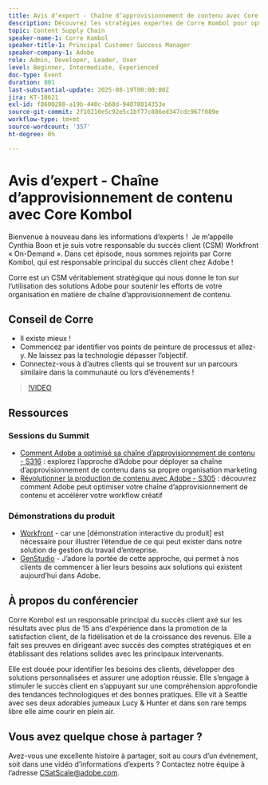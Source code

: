 ```yaml
---
title: Avis d’expert - Chaîne d’approvisionnement de contenu avec Core Kombol
description: Découvrez les stratégies expertes de Corre Kombol pour optimiser votre chaîne logistique de contenu avec les solutions Adobe. Améliorez l’efficacité, la collaboration et les résultats.
topic: Content Supply Chain
speaker-name-1: Corre Kombol
speaker-title-1: Principal Customer Success Manager
speaker-company-1: Adobe
role: Admin, Developer, Leader, User
level: Beginner, Intermediate, Experienced
doc-type: Event
duration: 801
last-substantial-update: 2025-08-19T00:00:00Z
jira: KT-18621
exl-id: f8600288-a19b-440c-b60d-94078014353e
source-git-commit: 2f10210e5c92e5c1bf77c886ed347cdc967f089e
workflow-type: tm+mt
source-wordcount: '357'
ht-degree: 0%

---
```


# Avis d’expert - Chaîne d’approvisionnement de contenu avec Core Kombol

Bienvenue à nouveau dans les informations d’experts !  Je m’appelle Cynthia Boon et je suis votre responsable du succès client (CSM) Workfront « On-Demand ». Dans cet épisode, nous sommes rejoints par Corre Kombol, qui est responsable principal du succès client chez Adobe !  

Corre est un CSM véritablement stratégique qui nous donne le ton sur l’utilisation des solutions Adobe pour soutenir les efforts de votre organisation en matière de chaîne d’approvisionnement de contenu. 

## Conseil de Corre

* Il existe mieux ! 
* Commencez par identifier vos points de peinture de processus et allez-y. Ne laissez pas la technologie dépasser l’objectif.
* Connectez-vous à d’autres clients qui se trouvent sur un parcours similaire dans la communauté ou lors d’événements ! 

>[!VIDEO](https://video.tv.adobe.com/v/3469996/?learn=on&enablevpops&captions=fre_fr)

## Ressources

### Sessions du Summit

* [Comment Adobe a optimisé sa chaîne d’approvisionnement de contenu - S316](https://business.adobe.com/summit/2024/sessions/how-adobe-optimized-its-content-supply-chain-s316.html) : explorez l’approche d’Adobe pour déployer sa chaîne d’approvisionnement de contenu dans sa propre organisation marketing 
* [Révolutionner la production de contenu avec Adobe - S305](https://business.adobe.com/summit/2024/sessions/revolutionizing-content-production-with-adobe-s305.html) : découvrez comment Adobe peut optimiser votre chaîne d’approvisionnement de contenu et accélérer votre workflow créatif 

### Démonstrations du produit

* [Workfront](https://business.adobe.com/product-demos/workfront/interactive-tour.html) - car une [démonstration interactive du produit] est nécessaire pour illustrer l’étendue de ce qui peut exister dans notre solution de gestion du travail d’entreprise.  
* [GenStudio &#x200B;](https://business.adobe.com/resources/sdk/getting-started-with-adobe-genstudio.html) - J’adore la portée de cette approche, qui permet à nos clients de commencer à lier leurs besoins aux solutions qui existent aujourd’hui dans Adobe.

## À propos du conférencier 

Corre Kombol est un responsable principal du succès client axé sur les résultats avec plus de 15 ans d&#39;expérience dans la promotion de la satisfaction client, de la fidélisation et de la croissance des revenus. Elle a fait ses preuves en dirigeant avec succès des comptes stratégiques et en établissant des relations solides avec les principaux intervenants.

Elle est douée pour identifier les besoins des clients, développer des solutions personnalisées et assurer une adoption réussie. Elle s’engage à stimuler le succès client en s’appuyant sur une compréhension approfondie des tendances technologiques et des bonnes pratiques. Elle vit à Seattle avec ses deux adorables jumeaux Lucy &amp; Hunter et dans son rare temps libre elle aime courir en plein air. 

## Vous avez quelque chose à partager ?

Avez-vous une excellente histoire à partager, soit au cours d’un événement, soit dans une vidéo d’informations d’experts ? Contactez notre équipe à l’adresse [CSatScale@adobe.com](mailto:CSatScale@adobe.com).

